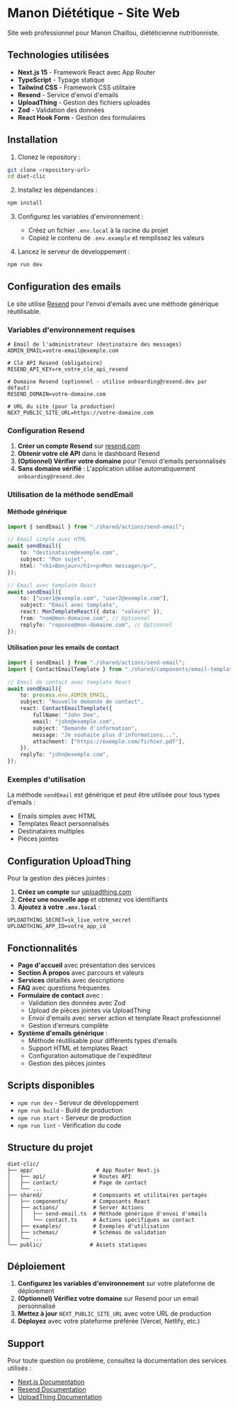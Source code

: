 # Manon Diététique - Site Web

Site web professionnel pour Manon Chaillou, diététicienne nutritionniste.

## Technologies utilisées

- **Next.js 15** - Framework React avec App Router
- **TypeScript** - Typage statique
- **Tailwind CSS** - Framework CSS utilitaire
- **Resend** - Service d'envoi d'emails
- **UploadThing** - Gestion des fichiers uploadés
- **Zod** - Validation des données
- **React Hook Form** - Gestion des formulaires

## Installation

1. Clonez le repository :

```bash
git clone <repository-url>
cd diet-clic
```

2. Installez les dépendances :

```bash
npm install
```

3. Configurez les variables d'environnement :
   - Créez un fichier `.env.local` à la racine du projet
   - Copiez le contenu de `.env.example` et remplissez les valeurs

4. Lancez le serveur de développement :

```bash
npm run dev
```

## Configuration des emails

Le site utilise [Resend](https://resend.com) pour l'envoi d'emails avec une méthode générique réutilisable.

### Variables d'environnement requises

```env
# Email de l'administrateur (destinataire des messages)
ADMIN_EMAIL=votre-email@exemple.com

# Clé API Resend (obligatoire)
RESEND_API_KEY=re_votre_cle_api_resend

# Domaine Resend (optionnel - utilise onboarding@resend.dev par défaut)
RESEND_DOMAIN=votre-domaine.com

# URL du site (pour la production)
NEXT_PUBLIC_SITE_URL=https://votre-domaine.com
```

### Configuration Resend

1. **Créer un compte Resend** sur [resend.com](https://resend.com)
2. **Obtenir votre clé API** dans le dashboard Resend
3. **(Optionnel) Vérifier votre domaine** pour l'envoi d'emails personnalisés
4. **Sans domaine vérifié** : L'application utilise automatiquement `onboarding@resend.dev`

### Utilisation de la méthode sendEmail

#### Méthode générique

```typescript
import { sendEmail } from "./shared/actions/send-email";

// Email simple avec HTML
await sendEmail({
	to: "destinataire@exemple.com",
	subject: "Mon sujet",
	html: "<h1>Bonjour</h1><p>Mon message</p>",
});

// Email avec template React
await sendEmail({
	to: ["user1@exemple.com", "user2@exemple.com"],
	subject: "Email avec template",
	react: MonTemplateReact({ data: "valeurs" }),
	from: "nom@mon-domaine.com", // Optionnel
	replyTo: "reponse@mon-domaine.com", // Optionnel
});
```

#### Utilisation pour les emails de contact

```typescript
import { sendEmail } from "./shared/actions/send-email";
import { ContactEmailTemplate } from "./shared/components/email-template";

// Email de contact avec template React
await sendEmail({
	to: process.env.ADMIN_EMAIL,
	subject: "Nouvelle demande de contact",
	react: ContactEmailTemplate({
		fullName: "John Doe",
		email: "john@exemple.com",
		subject: "Demande d'information",
		message: "Je souhaite plus d'informations...",
		attachment: ["https://exemple.com/fichier.pdf"],
	}),
	replyTo: "john@exemple.com",
});
```

### Exemples d'utilisation

La méthode `sendEmail` est générique et peut être utilisée pour tous types d'emails :

- Emails simples avec HTML
- Templates React personnalisés
- Destinataires multiples
- Pièces jointes

## Configuration UploadThing

Pour la gestion des pièces jointes :

1. **Créez un compte** sur [uploadthing.com](https://uploadthing.com)
2. **Créez une nouvelle app** et obtenez vos identifiants
3. **Ajoutez à votre `.env.local`** :

```env
UPLOADTHING_SECRET=sk_live_votre_secret
UPLOADTHING_APP_ID=votre_app_id
```

## Fonctionnalités

- **Page d'accueil** avec présentation des services
- **Section À propos** avec parcours et valeurs
- **Services** détaillés avec descriptions
- **FAQ** avec questions fréquentes
- **Formulaire de contact** avec :
  - Validation des données avec Zod
  - Upload de pièces jointes via UploadThing
  - Envoi d'emails avec server action et template React professionnel
  - Gestion d'erreurs complète
- **Système d'emails générique** :
  - Méthode réutilisable pour différents types d'emails
  - Support HTML et templates React
  - Configuration automatique de l'expéditeur
  - Gestion des pièces jointes

## Scripts disponibles

- `npm run dev` - Serveur de développement
- `npm run build` - Build de production
- `npm run start` - Serveur de production
- `npm run lint` - Vérification du code

## Structure du projet

```
diet-clic/
├── app/                    # App Router Next.js
│   ├── api/               # Routes API
│   ├── contact/           # Page de contact
│   └── ...
├── shared/                # Composants et utilitaires partagés
│   ├── components/        # Composants React
│   ├── actions/           # Server Actions
│   │   ├── send-email.ts  # Méthode générique d'envoi d'emails
│   │   └── contact.ts     # Actions spécifiques au contact
│   ├── examples/          # Exemples d'utilisation
│   ├── schemas/           # Schémas de validation
│   └── ...
└── public/               # Assets statiques
```

## Déploiement

1. **Configurez les variables d'environnement** sur votre plateforme de déploiement
2. **(Optionnel) Vérifiez votre domaine** sur Resend pour un email personnalisé
3. **Mettez à jour** `NEXT_PUBLIC_SITE_URL` avec votre URL de production
4. **Déployez** avec votre plateforme préférée (Vercel, Netlify, etc.)

## Support

Pour toute question ou problème, consultez la documentation des services utilisés :

- [Next.js Documentation](https://nextjs.org/docs)
- [Resend Documentation](https://resend.com/docs)
- [UploadThing Documentation](https://docs.uploadthing.com)

